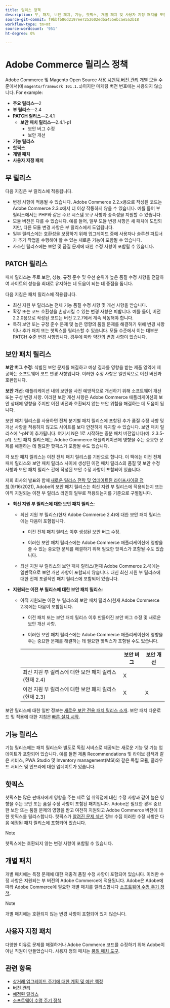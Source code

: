```yaml
---
title: 릴리스 정책
description: 부, 패치, 보안 패치, 기능, 핫픽스, 개별 패치 및 사용자 지정 패치를 포함하여 다양한 유형의 Adobe Commerce 릴리스에 대해 알아보십시오.
source-git-commit: f9bbfb86d2197ee7252602edba455ebcae5a2b18
workflow-type: tm+mt
source-wordcount: '951'
ht-degree: 0%

---
```



# Adobe Commerce 릴리스 정책

Adobe Commerce 및 Magento Open Source 사용 [시맨틱 버전 관리](https://semver.org/) 개별 모듈 수준에서(예 `magento/framework 101.1.1`)이지만 마케팅 버전 번호에는 사용되지 않습니다. For example:

- **주요 릴리스**—2
- **부 릴리스**—2.4
- **PATCH 릴리스**—2.4.1
   - **보안 패치 릴리스**—2.4.1-p1
      - 보안 버그 수정
      - 보안 개선
- **기능 릴리스**
- **핫픽스**
- **개별 패치**
- **사용자 지정 패치**

## 부 릴리스

다음 지침은 부 릴리스에 적용됩니다.

- 변경 사항이 적용될 수 있습니다. Adobe Commerce 2.2.x용으로 작성된 코드는 Adobe Commerce 2.3.x에서 더 이상 작동하지 않을 수 있습니다. 예를 들어 부 릴리스에서는 PHP와 같은 주요 시스템 요구 사항과 종속성을 지원할 수 있습니다.
- 모듈 버전은 다를 수 있습니다. 예를 들어, 일부 모듈 변경 사항은 새 패치에 도입되지만, 다른 모듈 변경 사항은 부 릴리스에서 도입됩니다.
- 일부 릴리스에는 호환성을 보장하기 위해 업그레이드 중에 사용자나 솔루션 파트너가 추가 작업을 수행해야 할 수 있는 새로운 기능이 포함될 수 있습니다.
- 사소한 릴리스에는 보안 및 품질 문제에 대한 수정 사항이 포함될 수 있습니다.

## PATCH 릴리스

패치 릴리스는 주로 보안, 성능, 규정 준수 및 우선 순위가 높은 품질 수정 사항을 전달하여 사이트의 성능을 최대로 유지하는 데 도움이 되는 데 중점을 둡니다.

다음 지침은 패치 릴리스에 적용됩니다.

- 최신 지원 부 릴리스는 전체 기능 품질 수정 사항 및 개선 사항을 받습니다.
- 확장 또는 코드 호환성을 손상시킬 수 있는 변경 사항은 피합니다. 예를 들어, 버전 2.2.0용으로 작성된 코드는 버전 2.2.7에서 계속 작동해야 합니다.
- 특히 보안 또는 규정 준수 문제 및 높은 영향의 품질 문제를 해결하기 위해 변경 사항이나 추가 패치 또는 핫픽스를 릴리스할 수 있습니다. 모듈 수준에서 이는 대부분 PATCH 수준 변경 사항입니다. 경우에 따라 약간의 변경 사항이 있습니다.

## 보안 패치 릴리스

**보안 버그 수정**: 식별된 보안 문제를 해결하고 예상 결과를 영향을 받는 제품 영역에 제공하는 소프트웨어 코드 변경 사항입니다. 이러한 수정 사항은 일반적으로 이전 버전과 호환됩니다.

**보안 개선**: 애플리케이션 내의 보안을 사전 예방적으로 개선하기 위해 소프트웨어 개선 또는 구성 변경 사항. 이러한 보안 개선 사항은 Adobe Commerce 애플리케이션의 보안 상태에 영향을 주지만 이전 버전과 호환되지 않는 보안 위험을 해결하는 데 도움이 됩니다.

보안 패치 릴리스를 사용하면 전체 분기별 패치 릴리스에 포함된 추가 품질 수정 사항 및 개선 사항을 적용하지 않고도 사이트를 보다 안전하게 유지할 수 있습니다. 보안 패치 릴리스에 &#39;-pN&#39;이 추가됩니다. 여기서 N은 1로 시작하는 증분 패치 버전입니다(예: 2.3.5-p1). 보안 패치 릴리스에는 Adobe Commerce 애플리케이션에 영향을 주는 중요한 문제를 해결하는 데 필요한 핫픽스가 포함될 수도 있습니다.

각 보안 패치 릴리스는 이전 전체 패치 릴리스를 기반으로 합니다. 이 팩에는 이전 전체 패치 릴리스와 보안 패치 릴리스 사이에 생성된 이전 패치 릴리스의 품질 및 보안 수정 사항과 보안 패치 릴리스 간에 작성된 보안 수정 사항이 포함되어 있습니다.

저희 회사의 발표와 함께 [새로운 릴리스 전략 및 업데이트된 라이프사이클 정책](https://business.adobe.com/blog/how-to/accelerating-innovation-through-simplified-release-strategy) (9/16/2021), Adobe의 보안 패치 릴리스는 최신 지원 부 릴리스에 적용되는지 또는 아직 지원되는 이전 부 릴리스 라인의 일부로 적용되는지를 기준으로 구별됩니다.

- **최신 지원 부 릴리스에 대한 보안 패치 릴리스**:

   - 최신 지원 부 릴리스(현재 Adobe Commerce 2.4)에 대한 보안 패치 릴리스에는 다음이 포함됩니다.

      - 이전 전체 패치 릴리스 이후 생성된 보안 버그 수정.

      - 이러한 보안 패치 릴리스에는 Adobe Commerce 애플리케이션에 영향을 줄 수 있는 중요한 문제를 해결하기 위해 필요한 핫픽스가 포함될 수도 있습니다.
   - 최신 지원 부 릴리스의 보안 패치 릴리스(현재 Adobe Commerce 2.4)에는 일반적으로 보안 개선 사항이 포함되지 않습니다. 대신 최신 지원 부 릴리스에 대한 전체 포괄적인 패치 릴리스에 포함되어 있습니다.


- **지원되는 이전 부 릴리스에 대한 보안 패치 릴리스**:

   - 아직 지원되는 이전 부 릴리스의 보안 패치 릴리스(현재 Adobe Commerce 2.3)에는 다음이 포함됩니다.

      - 이전 패치 또는 보안 패치 릴리스 이후 만들어진 보안 버그 수정 및 새로운 보안 개선 사항.

      - 이러한 보안 패치 릴리스에는 Adobe Commerce 애플리케이션에 영향을 주는 중요한 문제를 해결하는 데 필요한 핫픽스가 포함될 수도 있습니다.

      |  | 보안 버그 | 보안 개선 |
      |--------------------------------------------------------------------------------|--------------|----------------------|
      | 최신 지원 부 릴리스에 대한 보안 패치 릴리스(현재 2.4) | X |  |
      | 이전 지원 부 릴리스에 대한 보안 패치 릴리스(현재 2.3) | X | X |


보안 릴리스에 대한 일반 정보는 [새로운 보안 전용 패치 릴리스 소개](https://community.magento.com:443/t5/Magento-DevBlog/Introducing-the-New-Security-Patch-Release/ba-p/141287). 보안 패치 다운로드 및 적용에 대한 지침은 [빠른 설치 시작](../installation/composer.md).

## 기능 릴리스

기능 릴리스에는 패치 릴리스와 별도로 독립 서비스로 제공되는 새로운 기능 및 기능 업데이트가 포함되어 있습니다. 예를 들면 제품 Recommendations 및 라이브 검색과 같은 서비스, PWA Studio 및 Inventory management(MSI)와 같은 독립 모듈, 클라우드 서비스 및 인프라에 대한 업데이트가 있습니다.

## 핫픽스

핫픽스는 많은 판매자에게 영향을 주는 제로 일 취약점에 대한 수정 사항과 같이 높은 영향을 주는 보안 또는 품질 수정 사항이 포함된 패치입니다. Adobe은 필요한 경우 중요한 보안 또는 품질 문제의 영향을 받고 여전히 지원되고 Adobe Commerce 버전에 대한 핫픽스를 릴리스합니다. 핫픽스가 [알려진 문제 섹션](https://support.magento.com/hc/en-us/sections/360003869892-Known-issues-patches-attached-) 정보 수집 이러한 수정 사항은 다음 예정된 패치 릴리스에 포함되어 있습니다.

>[!NOTE]
>
>핫픽스에는 호환되지 않는 변경 사항이 포함될 수 있습니다.

## 개별 패치

개별 패치에는 특정 문제에 대한 저충격 품질 수정 사항이 포함되어 있습니다. 이러한 수정 사항은 지원되는 부 버전의 Adobe Commerce에 적용됩니다. Adobe은 Adobe에 따라 Adobe Commerce에 필요한 개별 패치를 릴리스합니다 [소프트웨어 수명 주기 정책](https://www.adobe.com/content/dam/cc/en/legal/terms/enterprise/pdfs/Adobe-Commerce-Software-Lifecycle-Policy.pdf).

>[!NOTE]
>
>개별 패치에는 호환되지 않는 변경 사항이 포함되어 있지 않습니다.

## 사용자 지정 패치

다양한 이유로 문제를 해결하거나 Adobe Commerce 코드를 수정하기 위해 Adobe이 아닌 직원이 만들었습니다. 사용자 정의 패치는 [품질 패치 도구](https://experienceleague.adobe.com/docs/commerce-operations/tools/quality-patches-tool/usage.html).

## 관련 항목

- [상거래 업그레이드 주기에 대한 계획 및 예산 책정](https://magento.com/sites/default/files8/2019-08/Magento-Release-Cycle-Infosheet_Aug_2019.pdf)
- [버전 관리](https://developer.adobe.com/commerce/php/development/versioning/)
- [예정된 릴리스](schedule.md)
- [소프트웨어 수명 주기 정책](https://www.adobe.com/content/dam/cc/en/legal/terms/enterprise/pdfs/Adobe-Commerce-Software-Lifecycle-Policy.pdf)
